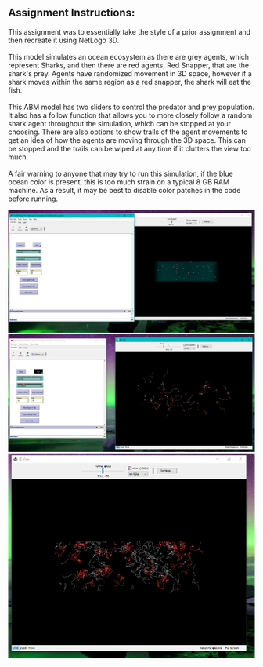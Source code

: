 ## Assignment Instructions:
This assignment was to essentially take the style of a prior assignment and then recreate it using NetLogo 3D.\
\
This model simulates an ocean ecosystem as there are grey agents, which represent Sharks, and then there are red agents, Red Snapper, that are the shark's prey. Agents have randomized movement in 3D space, however if a shark moves within the same region as a red snapper, the shark will eat the fish.\
\
This ABM model has two sliders to control the predator and prey population. It also has a follow function that allows you to more closely follow a random shark agent throughout the simulation, which can be stopped at your choosing. There are also options to show trails of the agent movements to get an idea of how the agents are moving through the 3D space. This can be stopped and the trails can be wiped at any time if it clutters the view too much.\
\
A fair warning to anyone that may try to run this simulation, if the blue ocean color is present, this is too much strain on a typical 8 GB RAM machine. As a result, it may be best to disable color patches in the code before running.

![img1](https://github.com/Byron-Dowling/4553-Agent-Based-Modelling/blob/main/Assignments/Assignment%204/ABM%20P6.PNG?raw=true)
\
![img2](https://github.com/Byron-Dowling/4553-Agent-Based-Modelling/blob/main/Assignments/Assignment%204/ABM%20P5.PNG?raw=true)
\
![img3](https://github.com/Byron-Dowling/4553-Agent-Based-Modelling/blob/main/Assignments/Assignment%204/ABM%20P4.PNG?raw=true)
